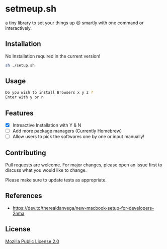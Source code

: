 # setmeup.sh

a tiny library to set your things up :wink: smartly with one command or interactively. 

## Installation

No Installation required in the current version! 

```bash
sh ./setup.sh
```

## Usage

```bash
Do you wish to install Browsers x y z ?
Enter with y or n
```

## Features

- [x] Intreactive Installation with Y & N
- [ ] Add more package managers (Currently Homebrew)
- [ ] Allow users to pick the softwares one by one or input manually!
 
## Contributing
Pull requests are welcome. For major changes, please open an issue first to discuss what you would like to change.

Please make sure to update tests as appropriate.

## References

- https://dev.to/therealdanvega/new-macbook-setup-for-developers-2nma

## License
[Mozilla Public License 2.0](https://choosealicense.com/licenses/mpl-2.0/)